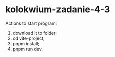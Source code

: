 # kolokwium-zadanie-4-3
Actions to start program:
1. download it to folder;
2. cd vite-project;
3. pnpm install;
4. pnpm run dev.
